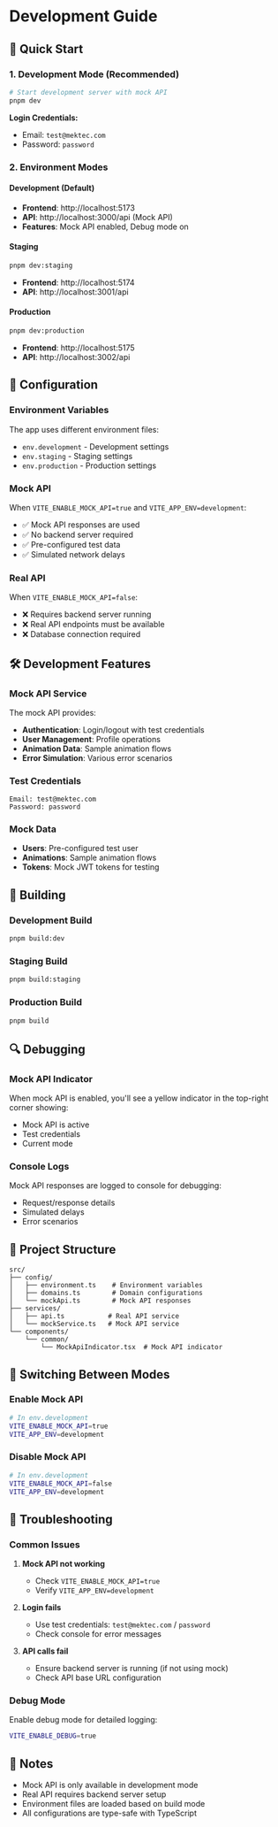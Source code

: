 # Development Guide

## 🚀 Quick Start

### 1. Development Mode (Recommended)

```bash
# Start development server with mock API
pnpm dev
```

**Login Credentials:**

- Email: `test@mektec.com`
- Password: `password`

### 2. Environment Modes

#### Development (Default)

- **Frontend**: http://localhost:5173
- **API**: http://localhost:3000/api (Mock API)
- **Features**: Mock API enabled, Debug mode on

#### Staging

```bash
pnpm dev:staging
```

- **Frontend**: http://localhost:5174
- **API**: http://localhost:3001/api

#### Production

```bash
pnpm dev:production
```

- **Frontend**: http://localhost:5175
- **API**: http://localhost:3002/api

## 🔧 Configuration

### Environment Variables

The app uses different environment files:

- `env.development` - Development settings
- `env.staging` - Staging settings
- `env.production` - Production settings

### Mock API

When `VITE_ENABLE_MOCK_API=true` and `VITE_APP_ENV=development`:

- ✅ Mock API responses are used
- ✅ No backend server required
- ✅ Pre-configured test data
- ✅ Simulated network delays

### Real API

When `VITE_ENABLE_MOCK_API=false`:

- ❌ Requires backend server running
- ❌ Real API endpoints must be available
- ❌ Database connection required

## 🛠️ Development Features

### Mock API Service

The mock API provides:

- **Authentication**: Login/logout with test credentials
- **User Management**: Profile operations
- **Animation Data**: Sample animation flows
- **Error Simulation**: Various error scenarios

### Test Credentials

```
Email: test@mektec.com
Password: password
```

### Mock Data

- **Users**: Pre-configured test user
- **Animations**: Sample animation flows
- **Tokens**: Mock JWT tokens for testing

## 🚀 Building

### Development Build

```bash
pnpm build:dev
```

### Staging Build

```bash
pnpm build:staging
```

### Production Build

```bash
pnpm build
```

## 🔍 Debugging

### Mock API Indicator

When mock API is enabled, you'll see a yellow indicator in the top-right corner showing:

- Mock API is active
- Test credentials
- Current mode

### Console Logs

Mock API responses are logged to console for debugging:

- Request/response details
- Simulated delays
- Error scenarios

## 📁 Project Structure

```
src/
├── config/
│   ├── environment.ts    # Environment variables
│   ├── domains.ts        # Domain configurations
│   └── mockApi.ts        # Mock API responses
├── services/
│   ├── api.ts           # Real API service
│   └── mockService.ts   # Mock API service
└── components/
    └── common/
        └── MockApiIndicator.tsx  # Mock API indicator
```

## 🔄 Switching Between Modes

### Enable Mock API

```bash
# In env.development
VITE_ENABLE_MOCK_API=true
VITE_APP_ENV=development
```

### Disable Mock API

```bash
# In env.development
VITE_ENABLE_MOCK_API=false
VITE_APP_ENV=development
```

## 🐛 Troubleshooting

### Common Issues

1. **Mock API not working**

   - Check `VITE_ENABLE_MOCK_API=true`
   - Verify `VITE_APP_ENV=development`

2. **Login fails**

   - Use test credentials: `test@mektec.com` / `password`
   - Check console for error messages

3. **API calls fail**
   - Ensure backend server is running (if not using mock)
   - Check API base URL configuration

### Debug Mode

Enable debug mode for detailed logging:

```bash
VITE_ENABLE_DEBUG=true
```

## 📝 Notes

- Mock API is only available in development mode
- Real API requires backend server setup
- Environment files are loaded based on build mode
- All configurations are type-safe with TypeScript
